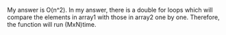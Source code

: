My answer is O(n^2). In my answer, there is a double for loops which will compare the elements in array1 with those in array2 one by one. Therefore, the function will run (MxN)time.
